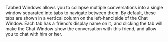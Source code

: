 Tabbed Windows allows you to collapse multiple conversations into a single window separated into tabs to navigate between them. By default, these tabs are shown in a vertical column on the left-hand side of the Chat Window. Each tab has a friend's display name on it, and clicking the tab will make the Chat Window show the conversation with this friend, and allow you to chat with him or her.